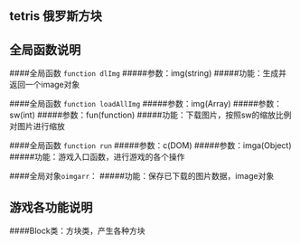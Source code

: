 ## tetris 俄罗斯方块

全局函数说明
--
> 
####全局函数 ``function dlImg``
#####参数：img(string)
#####功能：生成并返回一个image对象
> 
####全局函数 ``function loadAllImg``
#####参数：img(Array)
#####参数：sw(int)
#####参数：fun(function)
#####功能：下载图片，按照sw的缩放比例对图片进行缩放
> 
####全局函数 ``function run``
#####参数：c(DOM)
#####参数：imga(Object)
#####功能：游戏入口函数，进行游戏的各个操作
> 
####全局对象``oimgarr``：
#####功能：保存已下载的图片数据，image对象

游戏各功能说明
--
> 
####Block类：方块类，产生各种方块
